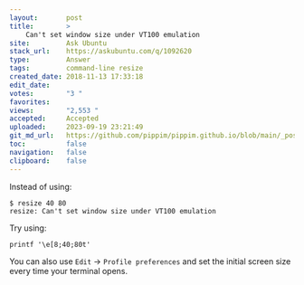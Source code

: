 ```yaml
---
layout:       post
title:        >
    Can't set window size under VT100 emulation
site:         Ask Ubuntu
stack_url:    https://askubuntu.com/q/1092620
type:         Answer
tags:         command-line resize
created_date: 2018-11-13 17:33:18
edit_date:    
votes:        "3 "
favorites:    
views:        "2,553 "
accepted:     Accepted
uploaded:     2023-09-19 23:21:49
git_md_url:   https://github.com/pippim/pippim.github.io/blob/main/_posts/2018/2018-11-13-Can_t-set-window-size-under-VT100-emulation.md
toc:          false
navigation:   false
clipboard:    false
---
```


Instead of using:

``` 
$ resize 40 80
resize: Can't set window size under VT100 emulation
```

Try using:

``` 
printf '\e[8;40;80t'
```

You can also use `Edit` -> `Profile preferences` and set the initial screen size every time your terminal opens.
